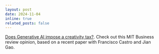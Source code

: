```yaml
---
layout: post
date: 2024-11-04
inline: true
related_posts: false
---
```


[Does Generative AI impose a creativity tax?](https://sloanreview.mit.edu/article/does-genai-impose-a-creativity-tax/). Check out this MIT Business review opinion, based on a recent paper with Francisco Castro and Jian Gao.